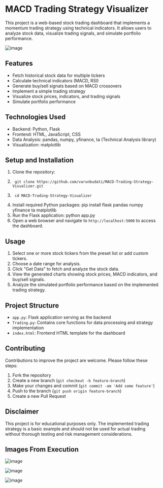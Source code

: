 # MACD Trading Strategy Visualizer

This project is a web-based stock trading dashboard that implements a momentum trading strategy using technical indicators. It allows users to analyze stock data, visualize trading signals, and simulate portfolio performance.

![image](https://github.com/user-attachments/assets/8240a953-6816-4cc2-8e57-7d78b72ec425)

## Features

- Fetch historical stock data for multiple tickers
- Calculate technical indicators (MACD, RSI)
- Generate buy/sell signals based on MACD crossovers
- Implement a simple trading strategy
- Visualize stock prices, indicators, and trading signals
- Simulate portfolio performance

## Technologies Used

- Backend: Python, Flask
- Frontend: HTML, JavaScript, CSS
- Data Analysis: pandas, numpy, yfinance, ta (Technical Analysis library)
- Visualization: matplotlib 

## Setup and Installation

1. Clone the repository:
2. 		git clone https://github.com/varunbudati/MACD-Trading-Strategy-Visualizer.git
3. 		cd MACD-Trading-Strategy-Visualizer
4. Install required Python packages:
pip install flask pandas numpy yfinance ta matplotlib
5. Run the Flask application:
python app.py
6. Open a web browser and navigate to `http://localhost:5000` to access the dashboard.

## Usage

1. Select one or more stock tickers from the preset list or add custom tickers.
2. Choose a date range for analysis.
3. Click "Get Data" to fetch and analyze the stock data.
4. View the generated charts showing stock prices, MACD indicators, and buy/sell signals.
5. Analyze the simulated portfolio performance based on the implemented trading strategy.

## Project Structure

- `app.py`: Flask application serving as the backend
- `Trading.py`: Contains core functions for data processing and strategy implementation
- `index.html`: Frontend HTML template for the dashboard

## Contributing

Contributions to improve the project are welcome. Please follow these steps:

1. Fork the repository
2. Create a new branch (`git checkout -b feature-branch`)
3. Make your changes and commit (`git commit -am 'Add some feature'`)
4. Push to the branch (`git push origin feature-branch`)
5. Create a new Pull Request


## Disclaimer

This project is for educational purposes only. The implemented trading strategy is a basic example and should not be used for actual trading without thorough testing and risk management considerations.

## Images From Execution

![image](https://github.com/user-attachments/assets/e78ba219-f89e-4f36-a841-904da8397e08)



![image](https://github.com/user-attachments/assets/1c02dae0-3a75-43ac-8c46-ed4cde7d182a)

![image](https://github.com/user-attachments/assets/2c8e93c7-2364-4d83-83d3-a51484141cfa)
